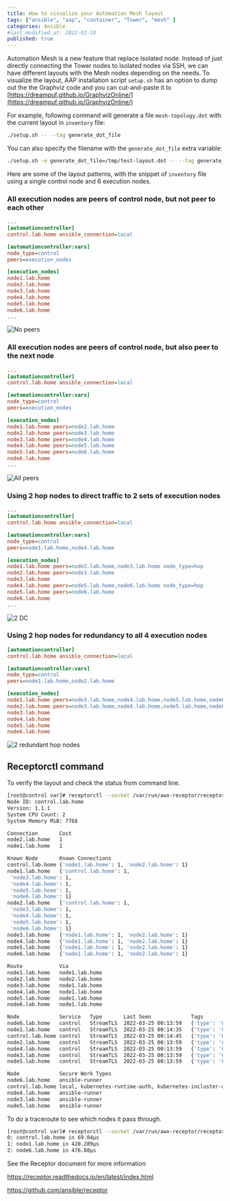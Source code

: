 ```yaml
---
title: How to visualize your Automation Mesh layout
tags: ["ansible", "aap", "container", "Tower", "mesh" ]
categories: Ansible
#last_modified_at: 2022-02-10
published: true
---
```


Automation Mesh is a new feature that replace Isolated node.  Instead of just directly connecting the Tower nodes to Isolated nodes via SSH, we can have different layouts with the Mesh nodes depending on the needs.  To visualize the layout, AAP installation script `setup.sh` has an option to dump out the the Graphviz code and you can cut-and-paste it to [https://dreampuf.github.io/GraphvizOnline/](https://dreampuf.github.io/GraphvizOnline/) 

For example, following command will generate a file `mesh-topology.dot` with the current layout in `inventory` file:
````bash
./setup.sh -- --tag generate_dot_file
````
You can also specify the filename with the `generate_dot_file` extra variable:
```bash
./setup.sh -e generate_dot_file=/tmp/test-layout.dot -- --tag generate_dot_file
```

Here are some of the layout patterns, with the snippet of `inventory` file using a single control node and 6 execution nodes.

### All execution nodes are peers of control node, but not peer to each other
````ini
...
[automationcontroller]
control.lab.home ansible_connection=local

[automationcontroller:vars]
node_type=control
peers=execution_nodes

[execution_nodes]
node1.lab.home 
node2.lab.home
node3.lab.home
node4.lab.home
node5.lab.home
node6.lab.home 
...
````
![No peers](/assets/images/2022/2022-03-24-inventory-no-peers.png)

### All execution nodes are peers of control node, but also peer to the next node
````ini
...
[automationcontroller]
control.lab.home ansible_connection=local

[automationcontroller:vars]
node_type=control
peers=execution_nodes

[execution_nodes]
node1.lab.home peers=node2.lab.home
node2.lab.home peers=node3.lab.home
node3.lab.home peers=node4.lab.home
node4.lab.home peers=node5.lab.home
node5.lab.home peers=node6.lab.home
node6.lab.home 
...
````
![All peers](/assets/images/2022/2022-03-24-inventory-all-peers.png)

### Using 2 hop nodes to direct traffic to 2 sets of execution nodes
````ini
...
[automationcontroller]
control.lab.home ansible_connection=local

[automationcontroller:vars]
node_type=control
peers=node1.lab.home,node4.lab.home

[execution_nodes]
node1.lab.home peers=node2.lab.home,node3.lab.home node_type=hop
node2.lab.home peers=node3.lab.home
node3.lab.home 
node4.lab.home peers=node5.lab.home,node6.lab.home node_type=hop
node5.lab.home peers=node6.lab.home
node6.lab.home 
...
````
![2 DC](/assets/images/2022/2022-03-24-inventory-2dc-hop-peers.png)

### Using 2 hop nodes for redundancy to all 4 execution nodes
````ini
[automationcontroller]
control.lab.home ansible_connection=local

[automationcontroller:vars]
node_type=control
peers=node1.lab.home,node2.lab.home

[execution_nodes]
node1.lab.home peers=node3.lab.home,node4.lab.home,node5.lab.home,node6.lab.home node_type=hop
node2.lab.home peers=node3.lab.home,node4.lab.home,node5.lab.home,node6.lab.home node_type=hop
node3.lab.home 
node4.lab.home 
node5.lab.home 
node6.lab.home 
````
![2 redundant hop nodes](/assets/images/2022/2022-03-24-inventory-2hops-4peers.png)

## Receptorctl command
To verify the layout and check the status from command line.

````bash
[root@control var]# receptorctl --socket /var/run/awx-receptor/receptor.sock status
Node ID: control.lab.home
Version: 1.1.1
System CPU Count: 2
System Memory MiB: 7768

Connection       Cost
node2.lab.home   1
node1.lab.home   1

Known Node       Known Connections
control.lab.home {'node1.lab.home': 1, 'node2.lab.home': 1}
node1.lab.home   {'control.lab.home': 1,
 'node3.lab.home': 1,
 'node4.lab.home': 1,
 'node5.lab.home': 1,
 'node6.lab.home': 1}
node2.lab.home   {'control.lab.home': 1,
 'node3.lab.home': 1,
 'node4.lab.home': 1,
 'node5.lab.home': 1,
 'node6.lab.home': 1}
node3.lab.home   {'node1.lab.home': 1, 'node2.lab.home': 1}
node4.lab.home   {'node1.lab.home': 1, 'node2.lab.home': 1}
node5.lab.home   {'node1.lab.home': 1, 'node2.lab.home': 1}
node6.lab.home   {'node1.lab.home': 1, 'node2.lab.home': 1}

Route            Via
node1.lab.home   node1.lab.home
node2.lab.home   node2.lab.home
node3.lab.home   node1.lab.home
node4.lab.home   node1.lab.home
node5.lab.home   node1.lab.home
node6.lab.home   node1.lab.home

Node             Service   Type       Last Seen             Tags
node6.lab.home   control   StreamTLS  2022-03-25 00:13:59   {'type': 'Control Service'}
node1.lab.home   control   StreamTLS  2022-03-25 00:14:35   {'type': 'Control Service'}
control.lab.home control   StreamTLS  2022-03-25 00:14:45   {'type': 'Control Service'}
node2.lab.home   control   StreamTLS  2022-03-25 00:13:59   {'type': 'Control Service'}
node4.lab.home   control   StreamTLS  2022-03-25 00:13:59   {'type': 'Control Service'}
node3.lab.home   control   StreamTLS  2022-03-25 00:13:59   {'type': 'Control Service'}
node5.lab.home   control   StreamTLS  2022-03-25 00:13:59   {'type': 'Control Service'}

Node             Secure Work Types
node6.lab.home   ansible-runner
control.lab.home local, kubernetes-runtime-auth, kubernetes-incluster-auth
node4.lab.home   ansible-runner
node3.lab.home   ansible-runner
node5.lab.home   ansible-runner
````

To do a traceroute to see which nodes it pass through.
````bash
[root@control var]# receptorctl --socket /var/run/awx-receptor/receptor.sock traceroute node6.lab.home
0: control.lab.home in 69.04µs
1: node1.lab.home in 420.289µs
2: node6.lab.home in 476.88µs
````

See the Receptor document for more information

https://receptor.readthedocs.io/en/latest/index.html

https://github.com/ansible/receptor
